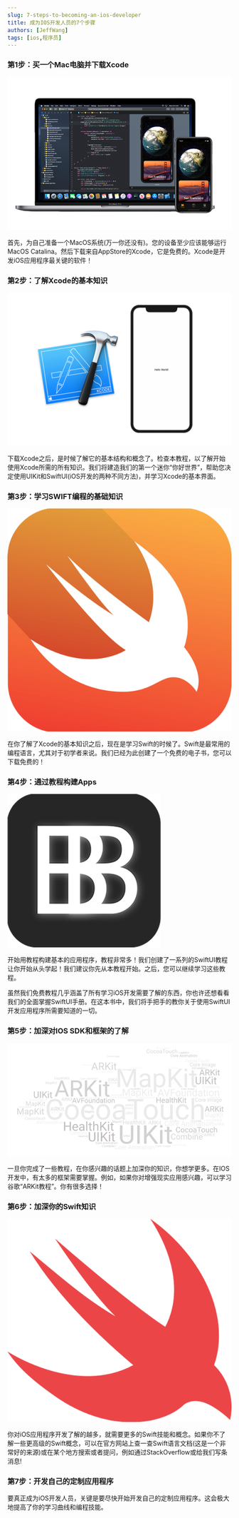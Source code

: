 ```yaml
---
slug: 7-steps-to-becoming-an-ios-developer
title: 成为IOS开发人员的7个步骤
authors: [JeffWang]
tags: [ios,程序员]
---
```


### 第1步：买一个Mac电脑并下载Xcode

![Docusaurus Plushie](./1.png)

首先，为自己准备一个MacOS系统(万一你还没有)。您的设备至少应该能够运行MacOS Catalina。然后下载来自AppStore的Xcode，它是免费的。Xcode是开发iOS应用程序最关键的软件！ 

### 第2步：了解Xcode的基本知识 

![Docusaurus Plushie](./2.png)

下载Xcode之后，是时候了解它的基本结构和概念了。检查本教程，以了解开始使用Xcode所需的所有知识。我们将建造我们的第一个迷你“你好世界”，帮助您决定使用UIKit和SwiftUI(iOS开发的两种不同方法)，并学习Xcode的基本界面。

### 第3步：学习SWIFT编程的基础知识 

![Docusaurus Plushie](./3.png)

在你了解了Xcode的基本知识之后，现在是学习Swift的时候了。Swift是最常用的编程语言，尤其对于初学者来说。我们已经为此创建了一个免费的电子书，您可以下载免费的！

### 第4步：通过教程构建Apps

![Docusaurus Plushie](./4.png)

开始用教程构建基本的应用程序，教程非常多！我们创建了一系列的SwiftUI教程让你开始从头学起！我们建议你先从本教程开始。之后，您可以继续学习这些教程。

虽然我们免费教程几乎涵盖了所有学习iOS开发需要了解的东西，你也许还想看看我们的全面掌握SwiftUI手册。在这本书中，我们将手把手的教你关于使用SwiftUI开发应用程序所需要知道的一切。

### 第5步：加深对IOS SDK和框架的了解 

![Docusaurus Plushie](./5.png)

一旦你完成了一些教程，在你感兴趣的话题上加深你的知识，你想学更多。在IOS开发中，有太多的框架需要掌握。例如，如果你对增强现实应用感兴趣，可以学习谷歌“ARKit教程”。你有很多选择！ 

### 第6步：加深你的Swift知识 

![Docusaurus Plushie](./6.png)

你对iOS应用程序开发了解的越多，就需要更多的Swift技能和概念。如果你不了解一些更高级的Swift概念，可以在官方网站上查一查Swift语言文档(这是一个非常好的来源)或在某个地方搜索或者提问，例如通过StackOverflow或给我们写条消息!

### 第7步：开发自己的定制应用程序 

要真正成为iOS开发人员，关键是要尽快开始开发自己的定制应用程序。这会极大地提高了你的学习曲线和编程技能。

